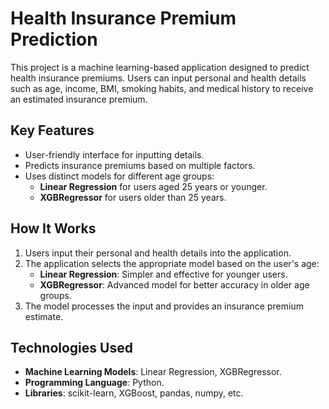 # Health Insurance Premium Prediction

This project is a machine learning-based application designed to predict health insurance premiums. Users can input personal and health details such as age, income, BMI, smoking habits, and medical history to receive an estimated insurance premium.

## Key Features
- User-friendly interface for inputting details.
- Predicts insurance premiums based on multiple factors.
- Uses distinct models for different age groups:
  - **Linear Regression** for users aged 25 years or younger.
  - **XGBRegressor** for users older than 25 years.

## How It Works
1. Users input their personal and health details into the application.
2. The application selects the appropriate model based on the user's age:
   - **Linear Regression**: Simpler and effective for younger users.
   - **XGBRegressor**: Advanced model for better accuracy in older age groups.
3. The model processes the input and provides an insurance premium estimate.

## Technologies Used
- **Machine Learning Models**: Linear Regression, XGBRegressor.
- **Programming Language**: Python.
- **Libraries**: scikit-learn, XGBoost, pandas, numpy, etc.


